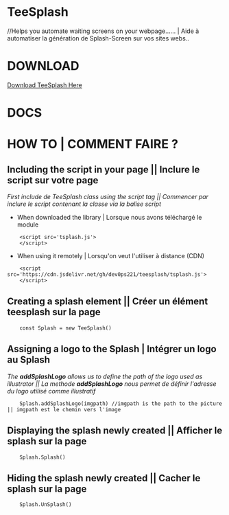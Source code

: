 # TeeSplash

//Helps you automate waiting screens on your webpage...... | Aide à automatiser la génération de Splash-Screen sur vos sites webs..




# DOWNLOAD

<a href='https://github.com/dev0ps221/teesplash/archive/refs/heads/main.zip' download='true' target='_blank' >Download TeeSplash Here</a>



# DOCS
# HOW TO | COMMENT FAIRE ?


## Including the script in your page || Inclure le script sur votre page

*First include de TeeSplash class using the script tag || Commencer par inclure le script contenant la classe via la balise script*

- When downloaded the library | Lorsque nous avons téléchargé le module
```
    <script src='tsplash.js'>
    </script> 
```
- When using it remotely  | Lorsqu'on veut l'utiliser à distance (CDN)
```
    <script src='https://cdn.jsdelivr.net/gh/dev0ps221/teesplash/tsplash.js'>
    </script> 
```

## Creating a splash element || Créer un élément teesplash sur la page

```
    const Splash = new TeeSplash()
```


## Assigning a logo to the Splash | Intégrer un logo au Splash

*The __addSplashLogo__ allows us to define the path of the logo used as illustrator || La methode __addSplashLogo__ nous permet de définir l'adresse du logo utilisé comme illustratif*
```
    Splash.addSplashLogo(imgpath) //imgpath is the path to the picture || imgpath est le chemin vers l'image
```



## Displaying the splash newly created || Afficher le splash sur la page

```
    Splash.Splash()
```


## Hiding the splash newly created || Cacher le splash sur la page

```
    Splash.UnSplash()
```
 
